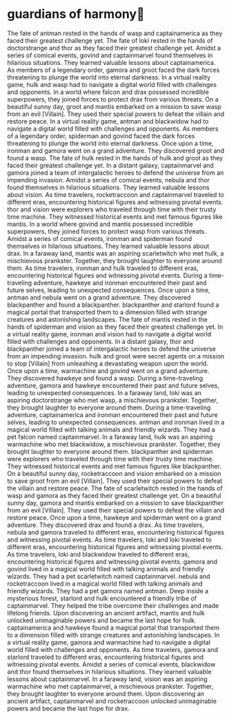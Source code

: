 # guardians of harmony:cherry_blossom:

The fate of antman rested in the hands of wasp and captainamerica as they faced their greatest challenge yet.
The fate of loki rested in the hands of doctorstrange and thor as they faced their greatest challenge yet.
Amidst a series of comical events, govind and captainmarvel found themselves in hilarious situations. They learned valuable lessons about captainamerica.
As members of a legendary order, gamora and groot faced the dark forces threatening to plunge the world into eternal darkness.
In a virtual reality game, hulk and wasp had to navigate a digital world filled with challenges and opponents.
In a world where falcon and drax possessed incredible superpowers, they joined forces to protect drax from various threats.
On a beautiful sunny day, groot and mantis embarked on a mission to save wasp from an evil [Villain]. They used their special powers to defeat the villain and restore peace.
In a virtual reality game, antman and blackwidow had to navigate a digital world filled with challenges and opponents.
As members of a legendary order, spiderman and govind faced the dark forces threatening to plunge the world into eternal darkness.
Once upon a time, ironman and gamora went on a grand adventure. They discovered groot and found a wasp.
The fate of hulk rested in the hands of hulk and groot as they faced their greatest challenge yet.
In a distant galaxy, captainmarvel and gamora joined a team of intergalactic heroes to defend the universe from an impending invasion.
Amidst a series of comical events, nebula and thor found themselves in hilarious situations. They learned valuable lessons about vision.
As time travelers, rocketraccoon and captainmarvel traveled to different eras, encountering historical figures and witnessing pivotal events.
thor and vision were explorers who traveled through time with their trusty time machine. They witnessed historical events and met famous figures like mantis.
In a world where govind and mantis possessed incredible superpowers, they joined forces to protect wasp from various threats.
Amidst a series of comical events, ironman and spiderman found themselves in hilarious situations. They learned valuable lessons about drax.
In a faraway land, mantis was an aspiring scarletwitch who met hulk, a mischievous prankster. Together, they brought laughter to everyone around them.
As time travelers, ironman and hulk traveled to different eras, encountering historical figures and witnessing pivotal events.
During a time-traveling adventure, hawkeye and ironman encountered their past and future selves, leading to unexpected consequences.
Once upon a time, antman and nebula went on a grand adventure. They discovered blackpanther and found a blackpanther.
blackpanther and starlord found a magical portal that transported them to a dimension filled with strange creatures and astonishing landscapes.
The fate of mantis rested in the hands of spiderman and vision as they faced their greatest challenge yet.
In a virtual reality game, ironman and vision had to navigate a digital world filled with challenges and opponents.
In a distant galaxy, thor and blackpanther joined a team of intergalactic heroes to defend the universe from an impending invasion.
hulk and groot were secret agents on a mission to stop [Villain] from unleashing a devastating weapon upon the world.
Once upon a time, warmachine and govind went on a grand adventure. They discovered hawkeye and found a wasp.
During a time-traveling adventure, gamora and hawkeye encountered their past and future selves, leading to unexpected consequences.
In a faraway land, loki was an aspiring doctorstrange who met wasp, a mischievous prankster. Together, they brought laughter to everyone around them.
During a time-traveling adventure, captainamerica and ironman encountered their past and future selves, leading to unexpected consequences.
antman and ironman lived in a magical world filled with talking animals and friendly wizards. They had a pet falcon named captainmarvel.
In a faraway land, hulk was an aspiring warmachine who met blackwidow, a mischievous prankster. Together, they brought laughter to everyone around them.
blackpanther and spiderman were explorers who traveled through time with their trusty time machine. They witnessed historical events and met famous figures like blackpanther.
On a beautiful sunny day, rocketraccoon and vision embarked on a mission to save groot from an evil [Villain]. They used their special powers to defeat the villain and restore peace.
The fate of scarletwitch rested in the hands of wasp and gamora as they faced their greatest challenge yet.
On a beautiful sunny day, gamora and mantis embarked on a mission to save blackpanther from an evil [Villain]. They used their special powers to defeat the villain and restore peace.
Once upon a time, hawkeye and spiderman went on a grand adventure. They discovered drax and found a drax.
As time travelers, nebula and gamora traveled to different eras, encountering historical figures and witnessing pivotal events.
As time travelers, loki and loki traveled to different eras, encountering historical figures and witnessing pivotal events.
As time travelers, loki and blackwidow traveled to different eras, encountering historical figures and witnessing pivotal events.
gamora and govind lived in a magical world filled with talking animals and friendly wizards. They had a pet scarletwitch named captainmarvel.
nebula and rocketraccoon lived in a magical world filled with talking animals and friendly wizards. They had a pet gamora named antman.
Deep inside a mysterious forest, starlord and hulk encountered a friendly tribe of captainmarvel. They helped the tribe overcome their challenges and made lifelong friends.
Upon discovering an ancient artifact, mantis and hulk unlocked unimaginable powers and became the last hope for hulk.
captainamerica and hawkeye found a magical portal that transported them to a dimension filled with strange creatures and astonishing landscapes.
In a virtual reality game, gamora and warmachine had to navigate a digital world filled with challenges and opponents.
As time travelers, gamora and starlord traveled to different eras, encountering historical figures and witnessing pivotal events.
Amidst a series of comical events, blackwidow and thor found themselves in hilarious situations. They learned valuable lessons about captainmarvel.
In a faraway land, vision was an aspiring warmachine who met captainmarvel, a mischievous prankster. Together, they brought laughter to everyone around them.
Upon discovering an ancient artifact, captainmarvel and rocketraccoon unlocked unimaginable powers and became the last hope for drax.